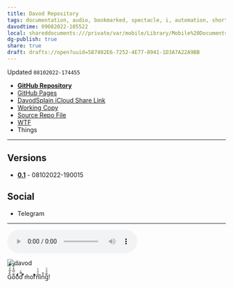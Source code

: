 ```yaml
---
title: Davod Repository
tags: documentation, audio, bookmarked, spectacle, i, automation, shortcuts
davodtime: 09082022-105522
local: shareddocuments:///private/var/mobile/Library/Mobile%20Documents/iCloud~md~obsidian/Documents/OBSHIDDIAN/drafts/587402E6-7252-4E77-8941-1D3A7A22A9BB.md
dg-publish: true
share: true
draft: drafts://open?uuid=587402E6-7252-4E77-8941-1D3A7A22A9BB
---
```

Updated `08102022-174455`

- [**GitHub Repository**](https://github.com/extratone/davod)
- [GitHub Pages](https://extratone.github.io/davod)
- [DavodSplain iCloud Share Link](https://www.icloud.com/shortcuts/3b9ff8d62567489fbc42c809a0726e7f)
- [Working Copy](working-copy://open?repo=i&path=shortcuts&mode=content)
- [Source Repo File](https://github.com/extratone/i/blob/main/shortcuts/.shortcut)
- [WTF](https://davidblue.wtf/drafts/587402E6-7252-4E77-8941-1D3A7A22A9BB.html)
- Things

---
## Versions

- [**0.1**](https://www.icloud.com/shortcuts/3b9ff8d62567489fbc42c809a0726e7f) - 08102022-190015

## Social

- Telegram

---

<audio controls>
  <source src="https://github.com/extratone/davod/blob/main/splain/08102022-180506.m4a">
</audio>

![davod](https://user-images.githubusercontent.com/43663476/184033323-ffb8fbf4-463c-4285-975a-778320327c94.jpg)

G̏̽͋ͩͬ͊̈́o͌ͭ͆̂̍̈́̌oͩ͒ͩd̋̃͑ ͐ͣm̌orͬͥͤͣ̊n̋ͧͩ͐i͛̉n̔̎g̏͂̔ͦ̈!